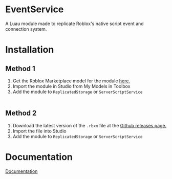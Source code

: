 # EventService
A Luau module made to replicate Roblox's native script event and connection system.

# Installation
## Method 1 
  1. Get the Roblox Marketplace model for the module [here.](https://create.roblox.com/store/asset/16695101698)
  2. Import the module in Studio from My Models in Toolbox
  3. Add the module to `ReplicatedStorage` or `ServerScriptService`
<br><br>
## Method 2
 1. Download the latest version of the `.rbxm` file at the [Github releases page.](https://github.com/alliancecrusader/EventService/releases)
 2. Import the file into Studio
 3. Add the module to `ReplicatedStorage` or `ServerScriptService`

# Documentation
[Documentation](https://alliancecrusader.github.io/EventService/doc/index.html)
